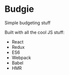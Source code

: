 # Budgie

Simple budgeting stuff

Built with all the cool JS stuff:

 * React
 * Redux
 * ES6
 * Webpack
 * Babel
 * HMR
